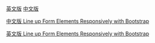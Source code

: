 [英文版](https://www.freecodecamp.org)
[中文版](https://www.freecodecamp.cn)

[中文版 Line up Form Elements Responsively with Bootstrap](https://www.freecodecamp.cn/challenges/line-up-form-elements-responsively-with-bootstrap)

[英文版 Line up Form Elements Responsively with Bootstrap](https://www.freecodecamp.org/challenges/line-up-form-elements-responsively-with-bootstrap)